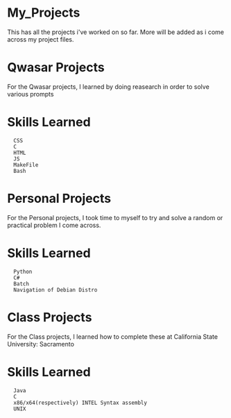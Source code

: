 # My_Projects
 This has all the projects i've worked on so far.
 More will be added as i come across my project files.
 # Qwasar Projects
 For the Qwasar projects, I learned by doing reasearch in order to solve various prompts
 # Skills Learned
      CSS
      C
      HTML
      JS
      MakeFile
      Bash
 # Personal Projects
 For the Personal projects, I took time to myself to try and solve a random or practical problem I come across.
 # Skills Learned
      Python
      C#
      Batch
      Navigation of Debian Distro
 # Class Projects
 For the Class projects, I learned how to complete these at California State University: Sacramento
 # Skills Learned
      Java
      C
      x86/x64(respectively) INTEL Syntax assembly
      UNIX
 
